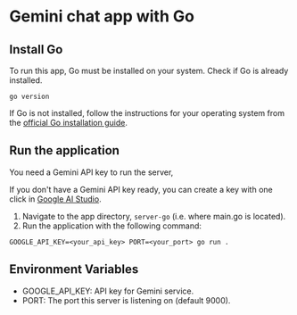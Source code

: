 # Gemini chat app with Go

## Install Go
To run this app, Go must be installed on your system.
Check if Go is already installed.
```
go version
```
If Go is not installed, follow the instructions for your operating system from the [official Go installation guide](https://go.dev/doc/install).

## Run the application
You need a Gemini API key to run the server,

If you don't have a Gemini API key ready, you can create a key with one click in [Google AI Studio](https://aistudio.google.com/app/apikey).

1. Navigate to the app directory, `server-go` (i.e. where main.go is located).
2. Run the application with the following command:
```
GOOGLE_API_KEY=<your_api_key> PORT=<your_port> go run .
```

## Environment Variables
* GOOGLE_API_KEY: API key for Gemini service.
* PORT: The port this server is listening on (default 9000).
